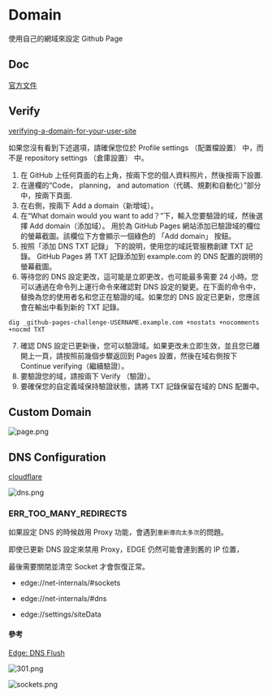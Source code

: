 # Domain

使用自己的網域來設定 Github Page

## Doc

[官方文件](https://docs.github.com/en/pages/configuring-a-custom-domain-for-your-github-pages-site)

## Verify

[verifying-a-domain-for-your-user-site](https://docs.github.com/en/pages/configuring-a-custom-domain-for-your-github-pages-site/verifying-your-custom-domain-for-github-pages#verifying-a-domain-for-your-user-site)

如果您沒有看到下述選項，請確保您位於 Profile settings （配置檔設置） 中，而不是 repository settings （倉庫設置） 中。

1. 在 GitHub 上任何頁面的右上角，按兩下您的個人資料照片，然後按兩下設置.
2. 在邊欄的“Code， planning， and automation（代碼、規劃和自動化）”部分中，按兩下頁面.
3. 在右側，按兩下 Add a domain（新增域）。
4. 在“What domain would you want to add？”下，輸入您要驗證的域，然後選擇 Add domain（添加域）。 
用於為 GitHub Pages 網站添加已驗證域的欄位的螢幕截圖。該欄位下方會顯示一個綠色的 「Add domain」 按鈕。
5. 按照「添加 DNS TXT 記錄」 下的說明，使用您的域託管服務創建 TXT 記錄。
GitHub Pages 將 TXT 記錄添加到 example.com 的 DNS 配置的說明的螢幕截圖。
6. 等待您的 DNS 設定更改，這可能是立即更改，也可能最多需要 24 小時。您可以通過在命令列上運行命令來確認對 DNS 設定的變更。在下面的命令中，替換為您的使用者名和您正在驗證的域。如果您的 DNS 設定已更新，您應該會在輸出中看到新的 TXT 記錄。

`dig _github-pages-challenge-USERNAME.example.com +nostats +nocomments +nocmd TXT`

7. 確認 DNS 設定已更新後，您可以驗證域。如果更改未立即生效，並且您已離開上一頁，請按照前幾個步驟返回到 Pages 設置，然後在域右側按下 Continue verifying（繼續驗證）。
8. 要驗證您的域，請按兩下 Verify （驗證）。 
9. 要確保您的自定義域保持驗證狀態，請將 TXT 記錄保留在域的 DNS 配置中。

## Custom Domain

![page.png](page.png)

## DNS Configuration

[cloudflare](https://www.cloudflare.com/zh-tw/products/registrar/)

![dns.png](dns.png)

### ERR_TOO_MANY_REDIRECTS

如果設定 DNS 的時候啟用 Proxy 功能，會遇到`重新導向太多次`的問題。

即使已更新 DNS 設定來禁用 Proxy，EDGE 仍然可能會連到舊的 IP 位置，

最後需要關閉並清空 Socket 才會恢復正常。

- edge://net-internals/#sockets

- edge://net-internals/#dns

- edge://settings/siteData

#### 參考

[Edge: DNS Flush](https://techcommunity.microsoft.com/t5/discussions/edge-dns-flush/m-p/1131012)

![301.png](301.png)

![sockets.png](sockets.png)